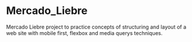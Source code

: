 # Mercado_Liebre

Mercado Liebre project to practice concepts of structuring and layout of a web site with mobile first, flexbox and media querys techniques.
